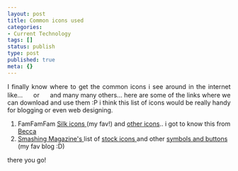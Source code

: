 ```yaml
---
layout: post
title: Common icons used
categories:
- Current Technology
tags: []
status: publish
type: post
published: true
meta: {}
---
```

<p align="justify">I finally know where to get the common icons i see around in the internet like... <img width="16" src="http://i29.photobucket.com/albums/c273/sweska/pdf.png" height="16" style="width:16px;height:16px;" /> or <img width="16" src="http://i29.photobucket.com/albums/c273/sweska/comment.png" height="16" style="width:16px;height:16px;" /> and many many others... here are some of the links where we can download and use them :P i think this list of icons would be really handy for blogging or even web designing.</p>

<ol>
	<li>FamFamFam <a href="http://www.famfamfam.com/lab/icons/silk/">Silk icons </a>(my fav!) and <a href="http://www.famfamfam.com/lab/icons/">other icons</a>.. i got to know this from <a href="http://beccary.com/archive/site-redesigned-possible-theme-release/">Becca</a></li>
	<li><a href="http://www.smashingmagazine.com/">Smashing Magazine's </a>list of <a href="http://www.smashingmagazine.com/2006/10/20/stock-icons-an-overview">stock icons </a>and other <a href="http://www.smashingmagazine.com/2006/09/03/symbols-buttons-and-icons-for-free/">symbols and buttons </a>(my fav blog :D)</li>
</ol>
there you go!
